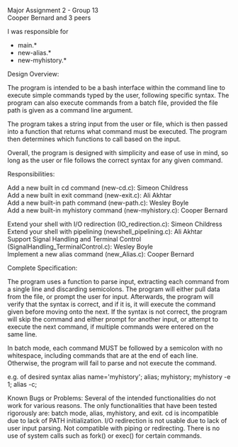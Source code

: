 Major Assignment 2 - Group 13\
Cooper Bernard and 3 peers

I was responsible for
- main.*
- new-alias.*
- new-myhistory.*

Design Overview:
    
The program is intended to be a bash interface within the command line to execute simple commands typed by the user, following specific syntax. The program can also execute commands from a batch file, provided the file path is given as a command line argument.

The program takes a string input from the user or file, which is then passed into a function that returns what command must be executed. The program then determines which functions to call based on the input.

Overall, the program is designed with simplicity and ease of use in mind, so long as the user or file follows the correct syntax for any given command.

Responsibilities:

Add a new built in cd command (new-cd.c): Simeon Childress\
Add a new built in exit command (new-exit.c): Ali Akhtar\
Add a new built-in path command (new-path.c): Wesley Boyle\
Add a new built-in myhistory command (new-myhistory.c): Cooper Bernard

Extend your shell with I/O redirection (IO_redirection.c): Simeon Childress\
Extend your shell with pipelining (newshell_pipelining.c): Ali Akhtar\
Support Signal Handling and Terminal Control (SignalHandling_TerminalControl.c): Wesley Boyle\
Implement a new alias command (new_Alias.c): Cooper Bernard

Complete Specification:

The program uses a function to parse input, extracting each command from a single line and discarding semicolons. The program will either pull data from the file, or prompt the user for input. Afterwards, the program will verify that the syntax is correct, and if it is, it will execute the command given before moving onto the next. If the syntax is not correct, the program will skip the command and either prompt for another input, or attempt to execute the next command, if multiple commands were entered on the same line.

In batch mode, each command MUST be followed by a semicolon with no whitespace, including commands that are at the end of each line. Otherwise, the program will fail to parse and not execute the command.

e.g. of desired syntax
alias name='myhistory'; alias; myhistory;
myhistory -e 1;
alias -c;

Known Bugs or Problems:
    Several of the intended functionalities do not work for various reasons. The only functionalities that have been tested rigorously are: batch mode, alias, myhistory, and exit.
    cd is incompatible due to lack of PATH initialization.
    I/O redirection is not usable due to lack of user input parsing.
    Not compatible with piping or redirecting.
    There is no use of system calls such as fork() or exec() for certain commands.
